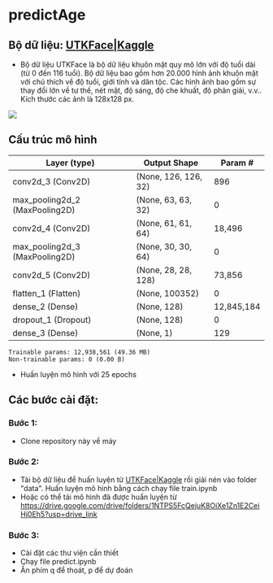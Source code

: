 # predictAge
## Bộ dữ liệu: [UTKFace|Kaggle](https://www.kaggle.com/datasets/jangedoo/utkface-new)
- Bộ dữ liệu UTKFace là bộ dữ liệu khuôn mặt quy mô lớn với độ tuổi dài (từ 0 đến 116 tuổi). Bộ dữ liệu bao gồm hơn 20.000 hình ảnh khuôn mặt với chú thích về độ tuổi, giới tính và dân tộc. Các hình ảnh bao gồm sự thay đổi lớn về tư thế, nét mặt, độ sáng, độ che khuất, độ phân giải, v.v.. Kích thước các ảnh là 128x128 px.

<img src="https://img.upanh.tv/2024/06/08/imageab64c8c7ca5b3385.png">


## Cấu trúc mô hình

| Layer (type)                    | Output Shape           | Param #       |
|---------------------------------|------------------------|---------------|
| conv2d_3 (Conv2D)               | (None, 126, 126, 32)   |           896 |
| max_pooling2d_2 (MaxPooling2D)  | (None, 63, 63, 32)     |             0 |
| conv2d_4 (Conv2D)               | (None, 61, 61, 64)     |        18,496 |
| max_pooling2d_3 (MaxPooling2D)  | (None, 30, 30, 64)     |             0 |
| conv2d_5 (Conv2D)               | (None, 28, 28, 128)    |        73,856 |
| flatten_1 (Flatten)             | (None, 100352)         |             0 |
| dense_2 (Dense)                 | (None, 128)            |    12,845,184 |
| dropout_1 (Dropout)             | (None, 128)            |             0 |
| dense_3 (Dense)                 | (None, 1)              |           129 |

 ```Total params: 12,938,561 (49.36 MB)
 Trainable params: 12,938,561 (49.36 MB)
 Non-trainable params: 0 (0.00 B)
```

- Huấn luyện mô hình với 25 epochs


## Các bước cài đặt:
### Bước 1:
- Clone repository này về máy
### Bước 2:
- Tải bộ dữ liệu để huấn luyện từ [UTKFace|Kaggle](https://www.kaggle.com/datasets/jangedoo/utkface-new) rồi giải nén vào folder "data". Huấn luyện mô hình bằng cách chạy file train.ipynb 
- Hoặc có thể tải mô hình đã được huẩn luyện từ https://drive.google.com/drive/folders/1NTPS5FcQejuK8OiXe1Zn1E2CeiHj0Eh5?usp=drive_link
### Bước 3:
- Cài đặt các thư viện cần thiết
- Chạy file predict.ipynb
- Ấn phím q để thoát, p để dự đoán

